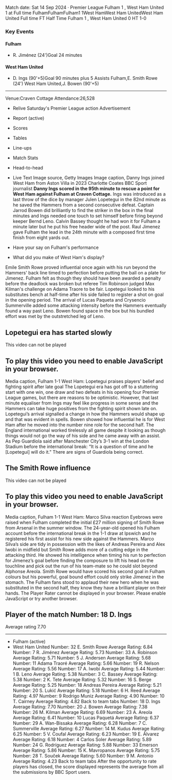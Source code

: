 Match date: Sat 14 Sep 2024
‧
Premier League
Fulham 1 , West Ham United 1 at Full time
FulhamFulhamFulham1
1West HamWest Ham UnitedWest Ham United
Full time
FT
Half Time Fulham 1 , West Ham United 0
HT 1-0
### Key Events
#### Fulham
-   R. Jiménez (24')Goal 24 minutes
#### West Ham United
-   D. Ings (90'+5)Goal 90 minutes plus 5
Assists
Fulham,E. Smith Rowe (24')
West Ham United,J. Bowen (90'+5)
___
Venue:Craven Cottage
Attendance:26,528
-   Relive Saturday's Premier League action
Advertisement
-   Report (active)
-   Scores
-   Tables
-   Line-ups
-   Match Stats
-   Head-to-head
-   Live Text
Image source, Getty Images
Image caption,
Danny Ings joined West Ham from Aston Villa in 2023
Charlotte Coates
BBC Sport journalist
**Danny Ings scored in the 95th minute to rescue a point for West Ham against Fulham at Craven Cottage.**
Ings was introduced as a last throw of the dice by manager Julen Lopetegui in the 82nd minute as he saved the Hammers from a second consecutive defeat.
Captain Jarrod Bowen did brilliantly to find the striker in the box in the final minutes and Ings needed one touch to set himself before firing beyond keeper Bernd Leno.
Calvin Bassey thought he had won it for Fulham a minute later but he put his free header wide of the post.
Raul Jimenez gave Fulham the lead in the 24th minute with a composed first time finish from eight yards out.
-   Have your say on Fulham's performance
    
-   What did you make of West Ham's display?
    
Emile Smith Rowe proved influential once again with his run beyond the Hammers' back line timed to perfection before putting the ball on a plate for Jimenez.
Fulham felt as though they should have been awarded a penalty before the deadlock was broken but referee Tim Robinson judged Max Kilman's challenge on Adama Traore to be fair.
Lopetegui looked to his substitutes bench at half-time after his side failed to register a shot on goal in the opening period.
The arrival of Lucas Paqueta and Crysencio Summerville added some attacking intensity before the Hammers eventually found a way past Leno.
Bowen found space in the box but his bundled effort was met by the outstretched leg of Leno.
## Lopetegui era has started slowly
This video can not be played
## To play this video you need to enable JavaScript in your browser.
Media caption,
Fulham 1-1 West Ham: Lopetegui praises players' belief and fighting spirit after late goal
The Lopetegui era has got off to a stuttering start with one win, one draw and two defeats in his opening four Premier League games, but there are reasons to be optimistic.
However, that last minute equaliser from Ings may feel like progress in some sense and the Hammers can take huge positives from the fighting spirit shown late on.
Lopetegui’s arrival signalled a change in how the Hammers would shape up and that was evident in spells.
Bowen showed how influential he is for West Ham after he moved into the number nine role for the second half.
The England international worked tirelessly all game despite it looking as though things would not go the way of his side and he came away with an assist.
As Pep Guardiola said after Manchester City’s 3-1 win at the London Stadium before the international break: “It is a question of time and he \[Lopetegui\] will do it.”
There are signs of Guardiola being correct.
## The Smith Rowe influence
This video can not be played
## To play this video you need to enable JavaScript in your browser.
Media caption,
Fulham 1-1 West Ham: Marco Silva reaction
Eyebrows were raised when Fulham completed the initial £27 million signing of Smith Rowe from Arsenal in the summer window.
The 24-year-old opened his Fulham account before the international break in the 1-1 draw at Ipswich and he registered his first assist for his new side against the Hammers.
Marco Silva’s side are tidy in possession with the likes of Andreas Pereira and Alex Iwobi in midfield but Smith Rowe adds more of a cutting edge in the attacking third.
He showed his intelligence when timing his run to perfection for Jimenez’s goal before finding the composure to lift his head on the touchline and pick out the run of his team-mate so he could slot beyond Alphonse Areola.
Smith Rowe would have scored his second goal in Fulham colours but his powerful, goal bound effort could only strike Jimenez in the stomach.
The Fulham fans stood to applaud their new hero when he was substituted in the second half, they know they have a brilliant player on their hands.
The Player Rater cannot be displayed in your browser. Please enable JavaScript or try another browser.
## Player of the match Number: 18 D. Ings
Average rating 7.70
___
-   Fulham (active)
-   West Ham United
Number: 32 E. Smith Rowe
Average Rating: 6.84
Number: 7 R. Jiménez
Average Rating: 5.73
Number: 33 A. Robinson
Average Rating: 5.71
Number: 5 J. Andersen
Average Rating: 5.68
Number: 11 Adama Traoré
Average Rating: 5.66
Number: 19 R. Nelson
Average Rating: 5.56
Number: 17 A. Iwobi
Average Rating: 5.44
Number: 1 B. Leno
Average Rating: 5.38
Number: 3 C. Bassey
Average Rating: 5.38
Number: 2 K. Tete
Average Rating: 5.32
Number: 16 S. Berge
Average Rating: 5.25
Number: 18 Andreas Pereira
Average Rating: 5.21
Number: 20 S. Lukić
Average Rating: 5.18
Number: 6 H. Reed
Average Rating: 4.97
Number: 9 Rodrigo Muniz
Average Rating: 4.90
Number: 10 T. Cairney
Average Rating: 4.82
Back to team tabs
Number: 18 D. Ings
Average Rating: 7.70
Number: 20 J. Bowen
Average Rating: 7.38
Number: 26 M. Kilman
Average Rating: 6.69
Number: 23 A. Areola
Average Rating: 6.41
Number: 10 Lucas Paquetá
Average Rating: 6.37
Number: 29 A. Wan-Bissaka
Average Rating: 6.28
Number: 7 C. Summerville
Average Rating: 6.27
Number: 14 M. Kudus
Average Rating: 6.25
Number: 5 V. Coufal
Average Rating: 6.23
Number: 19 E. Álvarez
Average Rating: 6.18
Number: 4 Carlos Soler
Average Rating: 5.89
Number: 24 G. Rodríguez
Average Rating: 5.88
Number: 33 Emerson
Average Rating: 5.86
Number: 15 K. Mavropanos
Average Rating: 5.75
Number: 28 T. Souček
Average Rating: 5.60
Number: 9 M. Antonio
Average Rating: 4.23
Back to team tabs
After the opportunity to rate players has closed, the score displayed represents the average from all the submissions by BBC Sport users.